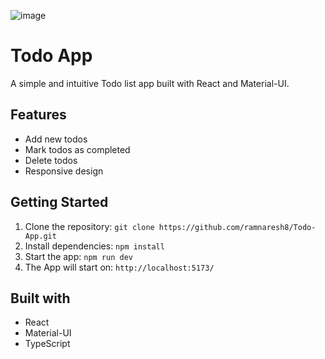 
![image](https://github.com/user-attachments/assets/bdabbec6-9682-440e-b74f-44ce7913356d)
# Todo App

A simple and intuitive Todo list app built with React and Material-UI.

## Features

* Add new todos
* Mark todos as completed
* Delete todos
* Responsive design

## Getting Started

1. Clone the repository: `git clone https://github.com/ramnaresh8/Todo-App.git`
2. Install dependencies: `npm install`
3. Start the app: `npm run dev`
4. The App will start on: `http://localhost:5173/`

## Built with

* React
* Material-UI
* TypeScript

